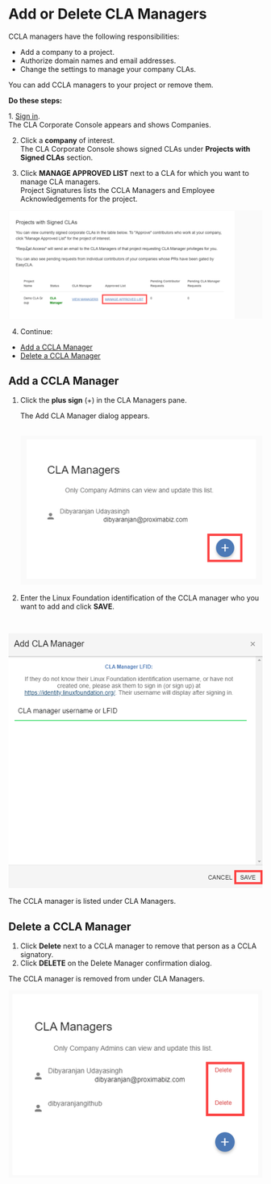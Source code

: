 # Add or Delete CLA Managers

CCLA managers have the following responsibilities:

* Add a company to a project.
* Authorize domain names and email addresses.
* Change the settings to manage your company CLAs.

You can add CCLA managers to your project or remove them.

**Do these steps:**

​1. [Sign in](../ccla-managers-and-ccla-signatories/sign-in-to-the-cla-corporate-console.md).  
The CLA Corporate Console appears and shows Companies.

2. Click a **company** of interest.  
The CLA Corporate Console shows signed CLAs under **Projects with Signed CLAs** section.

3. Click **MANAGE APPROVED LIST** next to a CLA for which you want to manage CLA managers.  
Project Signatures lists the CCLA Managers and Employee Acknowledgements for the project.

![manage approved list](../../../.gitbook/assets/manage-approved-list.png)

4. Continue:

* [Add a CCLA Manager](add-or-delete-cla-managers.md#add-a-ccla-manager)
* [Delete a CCLA Manager](add-or-delete-cla-managers.md#delete-a-ccla-manager)

## Add a CCLA Manager <a id="add-a-ccla-manager"></a>

1. Click the **plus sign** \(+\) in the CLA Managers pane.

   The Add CLA Manager dialog appears.

   ​ ![](../../../.gitbook/assets/add-cla-manager%20%281%29.png) ​

2. Enter the Linux Foundation identification of the CCLA manager who you want to add and click **SAVE**.

   ​​

![](../../../.gitbook/assets/add-cla-manager-window.png)

The CCLA manager is listed under CLA Managers.

## Delete a CCLA Manager <a id="delete-a-ccla-manager"></a>

1. Click **Delete** next to a CCLA manager to remove that person as a CCLA signatory.
2. Click **DELETE** on the Delete Manager confirmation dialog.

The CCLA manager is removed from under CLA Managers.

![](../../../.gitbook/assets/delete-cla-manager%20%281%29.png)


